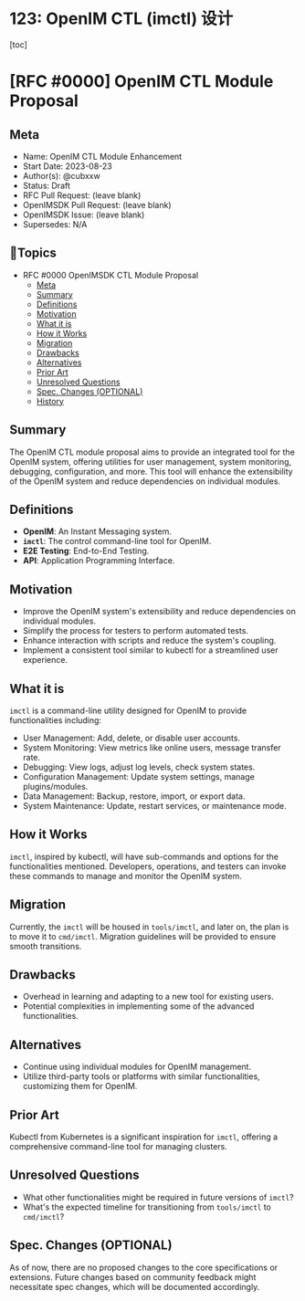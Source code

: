 # 123: OpenIM CTL (imctl) 设计

[toc]

# [RFC #0000] OpenIM CTL Module Proposal

## Meta

- Name: OpenIM CTL Module Enhancement
- Start Date: 2023-08-23
- Author(s): @cubxxw
- Status: Draft
- RFC Pull Request: (leave blank)
- OpenIMSDK Pull Request: (leave blank)
- OpenIMSDK Issue: (leave blank)
- Supersedes: N/A

## 📇Topics

- RFC #0000 OpenIMSDK CTL Module Proposal
  - [Meta](#meta)
  - [Summary](#summary)
  - [Definitions](#definitions)
  - [Motivation](#motivation)
  - [What it is](#what-it-is)
  - [How it Works](#how-it-works)
  - [Migration](#migration)
  - [Drawbacks](#drawbacks)
  - [Alternatives](#alternatives)
  - [Prior Art](#prior-art)
  - [Unresolved Questions](#unresolved-questions)
  - [Spec. Changes (OPTIONAL)](#spec-changes-optional)
  - [History](#history)

## Summary

The OpenIM CTL module proposal aims to provide an integrated tool for the OpenIM system, offering utilities for user management, system monitoring, debugging, configuration, and more. This tool will enhance the extensibility of the OpenIM system and reduce dependencies on individual modules.

## Definitions

- **OpenIM**: An Instant Messaging system.
- **`imctl`**: The control command-line tool for OpenIM.
- **E2E Testing**: End-to-End Testing.
- **API**: Application Programming Interface.

## Motivation

- Improve the OpenIM system's extensibility and reduce dependencies on individual modules.
- Simplify the process for testers to perform automated tests.
- Enhance interaction with scripts and reduce the system's coupling.
- Implement a consistent tool similar to kubectl for a streamlined user experience.

## What it is

`imctl` is a command-line utility designed for OpenIM to provide functionalities including:

- User Management: Add, delete, or disable user accounts.
- System Monitoring: View metrics like online users, message transfer rate.
- Debugging: View logs, adjust log levels, check system states.
- Configuration Management: Update system settings, manage plugins/modules.
- Data Management: Backup, restore, import, or export data.
- System Maintenance: Update, restart services, or maintenance mode.

## How it Works

`imctl`, inspired by kubectl, will have sub-commands and options for the functionalities mentioned. Developers, operations, and testers can invoke these commands to manage and monitor the OpenIM system.

## Migration

Currently, the `imctl` will be housed in `tools/imctl`, and later on, the plan is to move it to `cmd/imctl`. Migration guidelines will be provided to ensure smooth transitions.

## Drawbacks

- Overhead in learning and adapting to a new tool for existing users.
- Potential complexities in implementing some of the advanced functionalities.

## Alternatives

- Continue using individual modules for OpenIM management.
- Utilize third-party tools or platforms with similar functionalities, customizing them for OpenIM.

## Prior Art

Kubectl from Kubernetes is a significant inspiration for `imctl`, offering a comprehensive command-line tool for managing clusters.

## Unresolved Questions

- What other functionalities might be required in future versions of `imctl`?
- What's the expected timeline for transitioning from `tools/imctl` to `cmd/imctl`?

## Spec. Changes (OPTIONAL)

As of now, there are no proposed changes to the core specifications or extensions. Future changes based on community feedback might necessitate spec changes, which will be documented accordingly.